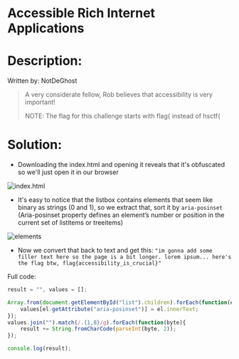 # Accessible Rich Internet Applications

# Description:
Written by: NotDeGhost

> A very considerate fellow, Rob believes that accessibility is very important!
>
> NOTE: The flag for this challenge starts with flag{ instead of hsctf{

# Solution:

- Downloading the index.html and opening it reveals that it's obfuscated so we'll just open it in our browser

![index.html](https://i.imgur.com/r80m6Xy.png)

- It's easy to notice that the listbox contains elements that seem like binary as strings (0 and 1), so we extract that, sort it by `aria-posinset` (Aria-posinset property defines an element’s number or position in the current set of listitems or treeitems)

![elements](https://i.imgur.com/qOpZR9g.png)

- Now we convert that back to text and get this: `"im gonna add some filler text here so the page is a bit longer. lorem ipsum... here's the flag btw, flag{accessibility_is_crucial}"`

Full code:
```js
result = "", values = [];

Array.from(document.getElementById("list").children).forEach(function(el){
	values[el.getAttribute("aria-posinset")] = el.innerText;
});
values.join("").match(/.{1,8}/g).forEach(function(byte){
	result += String.fromCharCode(parseInt(byte, 2));
});

console.log(result);
```
